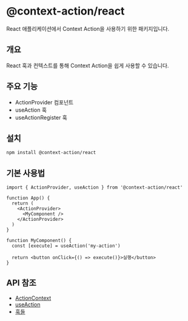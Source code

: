 # @context-action/react

React 애플리케이션에서 Context Action을 사용하기 위한 패키지입니다.

## 개요

React 훅과 컨텍스트를 통해 Context Action을 쉽게 사용할 수 있습니다.

## 주요 기능

- ActionProvider 컴포넌트
- useAction 훅
- useActionRegister 훅

## 설치

```bash
npm install @context-action/react
```

## 기본 사용법

```tsx
import { ActionProvider, useAction } from '@context-action/react'

function App() {
  return (
    <ActionProvider>
      <MyComponent />
    </ActionProvider>
  )
}

function MyComponent() {
  const [execute] = useAction('my-action')
  
  return <button onClick={() => execute()}>실행</button>
}
```

## API 참조

- [ActionContext](../../api/react/action-context.md)
- [useAction](../../api/react/use-action.md)
- [훅들](../../api/react/hooks.md)